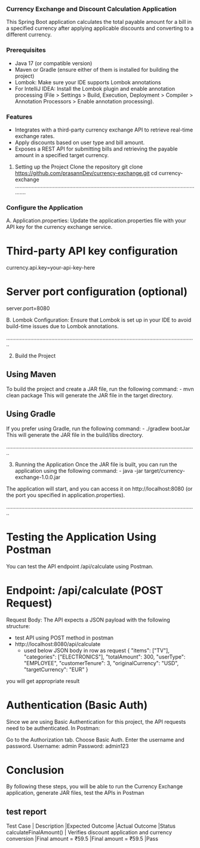 ### Currency Exchange and Discount Calculation Application
This Spring Boot application calculates the total payable amount for a bill in a specified currency after applying applicable discounts and converting to a different currency.

### Prerequisites
- Java 17 (or compatible version)
- Maven or Gradle (ensure either of them is installed for building the project)
- Lombok: Make sure your IDE supports Lombok annotations
- For IntelliJ IDEA: Install the Lombok plugin and enable annotation processing (File > Settings > Build, Execution, Deployment > Compiler > Annotation Processors > Enable annotation processing).

### Features
- Integrates with a third-party currency exchange API to retrieve real-time exchange rates.
- Apply discounts based on user type and bill amount.
- Exposes a REST API for submitting bills and retrieving the payable amount in a specified target currency.

1. Setting up the Project
Clone the repository 
 git clone https://github.com/prasannDev/currency-exchange.git
 cd currency-exchange
..............................................................................................................................

### Configure the Application
A. Application.properties: Update the application.properties file with your API key for the currency exchange service.
# Third-party API key configuration
currency.api.key=your-api-key-here

# Server port configuration (optional)
server.port=8080

B. Lombok Configuration: Ensure that Lombok is set up in your IDE to avoid build-time issues due to Lombok annotations.

..............................................................................................................................

2. Build the Project

## Using Maven
   To build the project and create a JAR file, run the following command:
        -  mvn clean package
   This will generate the JAR file in the target directory.

## Using Gradle
If you prefer using Gradle, run the following command:
        -  ./gradlew bootJar
This will generate the JAR file in the build/libs directory.

..............................................................................................................................

3. Running the Application
   Once the JAR file is built, you can run the application using the following command:
        -  java -jar target/currency-exchange-1.0.0.jar

The application will start, and you can access it on http://localhost:8080 (or the port you specified in application.properties).

..............................................................................................................................


# Testing the Application Using Postman
   You can test the API endpoint /api/calculate using Postman.

# Endpoint: /api/calculate (POST Request)
  Request Body:
The API expects a JSON payload with the following structure:
- test API using POST method in postman 
- http://localhost:8080/api/calculate
  - used below JSON body in row as request 
  {
    "items": ["TV"],
    "categories": ["ELECTRONICS"],
    "totalAmount": 300,
    "userType": "EMPLOYEE",
    "customerTenure": 3,
    "originalCurrency": "USD",
    "targetCurrency": "EUR"
  }

you will get appropriate result

# Authentication (Basic Auth)
Since we are using Basic Authentication for this project, the API requests need to be authenticated. In Postman:

Go to the Authorization tab.
Choose Basic Auth.
Enter the username and password.
Username: admin
Password: admin123

# Conclusion
By following these steps, you will be able to run the Currency Exchange application, generate JAR files, 
test the APIs in Postman


## test report 

Test Case              | Description	                                        |Expected Outcome	    |Actual Outcome	        |Status
calculateFinalAmount()	| Verifies discount application and currency conversion	|Final amount = ₹59.5	|Final amount = ₹59.5	|Pass